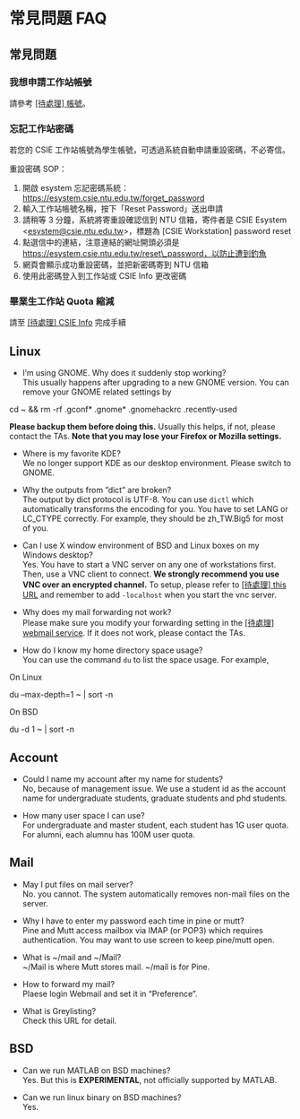 # 常見問題 FAQ

## 常見問題

### 我想申請工作站帳號

請參考 [[待處理] 帳號](/account/)。

### 忘記工作站密碼

若您的 CSIE 工作站帳號為學生帳號，可透過系統自動申請重設密碼，不必寄信。

重設密碼 SOP：

1.  開啟 esystem 忘記密碼系統：
    <https://esystem.csie.ntu.edu.tw/forget_password>
2.  輸入工作站帳號名稱，按下「Reset Password」送出申請
3.  請稍等 3 分鐘，系統將寄重設確認信到 NTU 信箱，寄件者是 CSIE Esystem
    &lt;esystem@csie.ntu.edu.tw&gt;，標題為 \[CSIE Workstation\]
    password reset
4.  點選信中的連結，注意連結的網址開頭必須是
    https://esystem.csie.ntu.edu.tw/reset\_password，以防止遭到釣魚
5.  網頁會顯示成功重設密碼，並把新密碼寄到 NTU 信箱
6.  使用此密碼登入到工作站或 CSIE Info 更改密碼

### 畢業生工作站 Quota 縮減

請至 [[待處理] CSIE Info](https://info.csie.ntu.edu.tw/graduation) 完成手續

## Linux

-   I’m using GNOME. Why does it suddenly stop working?  
    This usually happens after upgrading to a new GNOME version. You can
    remove your GNOME related settings by

cd ~ && rm -rf .gconf\* .gnome\* .gnomehackrc .recently-used

**Please backup them before doing this.** Usually this helps, if not,
please contact the TAs. **Note that you may lose your Firefox or Mozilla
settings.**

-   Where is my favorite KDE?  
    We no longer support KDE as our desktop environment. Please switch
    to GNOME.
-   Why the outputs from ”dict” are broken?  
    The output by dict protocol is UTF-8. You can use `dictl` which
    automatically transforms the encoding for you. You have to set LANG
    or LC\_CTYPE correctly. For example, they should be zh\_TW.Big5 for
    most of you.

-   Can I use X window environment of BSD and Linux boxes on my Windows
    desktop?  
    Yes. You have to start a VNC server on any one of workstations
    first. Then, use a VNC client to connect. **We strongly recommend
    you use VNC over an encrypted channel.** To setup, please refer to
    [[待處理] this URL](http://www.csie.ntu.edu.tw/~rafan/vnc-ssh.html) and
    remember to add `-localhost` when you start the vnc server.

-   Why does my mail forwarding not work?  
    Please make sure you modify your forwarding setting in the [[待處理] webmail
    service](http://webmail.csie.ntu.edu.tw/). If it does not work,
    please contact the TAs.

-   How do I know my home directory space usage?  
    You can use the command `du` to list the space usage. For example,

On Linux

du –max-depth=1 ~ \| sort -n

On BSD

du -d 1 ~ \| sort -n

## Account

-   Could I name my account after my name for students?  
    No, because of management issue. We use a student id as the account
    name for undergraduate students, graduate students and phd students.

-   How many user space I can use?  
    For undergraduate and master student, each student has 1G user
    quota. For alumni, each alumnu has 100M user quota.

## Mail

-   May I put files on mail server?  
    No. you cannot. The system automatically removes non-mail files on
    the server.

-   Why I have to enter my password each time in pine or mutt?  
    Pine and Mutt access mailbox via IMAP (or POP3) which requires
    authentication. You may want to use screen to keep pine/mutt open.

-   What is ~/mail and ~/Mail?  
    ~/Mail is where Mutt stores mail. ~/mail is for Pine.

-   How to forward my mail?  
    Plaese login Webmail and set it in “Preference”.

-   What is Greylisting?  
    Check this URL for detail.

## BSD

-   Can we run MATLAB on BSD machines?  
    Yes. But this is **EXPERIMENTAL**, not officially supported by
    MATLAB.

-   Can we run linux binary on BSD machines?  
    Yes.
